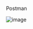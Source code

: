 Postman

![image](https://github.com/AlekseyObukhov/vacation-pay-calculator/assets/133809437/0b4b5606-04e7-4561-a309-f9e89207ee54)
